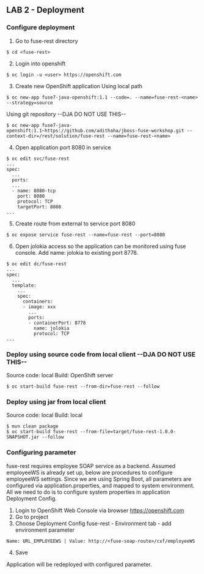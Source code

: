 
## LAB 2 - Deployment

### Configure deployment

1. Go to fuse-rest directory
```
$ cd <fuse-rest>
```
2. Login into openshift
```
$ oc login -u <user> https://openshift.com
```
3. Create new OpenShift application
Using local path
```
$ oc new-app fuse7-java-openshift:1.1 --code=. --name=fuse-rest-<name> --strategy=source
```

Using git repository  --DJA DO NOT USE THIS--
```
$ oc new-app fuse7-java-openshift:1.1~https://github.com/adithaha/jboss-fuse-workshop.git --context-dir=/rest/solution/fuse-rest --name=fuse-rest-<name>
```

4. Open application port 8080 in service
```
$ oc edit svc/fuse-rest
...
spec:
  ...
  ports:
  ...
  - name: 8080-tcp
    port: 8080
    protocol: TCP
    targetPort: 8080
...
```
5. Create route from external to service port 8080
```
$ oc expose service fuse-rest --name=fuse-rest --port=8080
```

6. Open jolokia access so the application can be monitored using fuse console. Add name: jolokia to existing port 8778.
```
$ oc edit dc/fuse-rest
...
spec:
  ...
  template:
    ...
    spec:
      containers:
      - image: xxx
        ...
        ports:
        - containerPort: 8778
          name: jolokia
          protocol: TCP
...
```

### Deploy using source code from local client --DJA DO NOT USE THIS--
Source code: local
Build: OpenShift server
```
$ oc start-build fuse-rest --from-dir=fuse-rest --follow
```

### Deploy using jar from local client
Source code: local
Build: local
```
$ mvn clean package
$ oc start-build fuse-rest --from-file=target/fuse-rest-1.0.0-SNAPSHOT.jar --follow
```

### Configuring parameter
fuse-rest requires employee SOAP service as a backend. Assumed employeeWS is already set up, below are procedures to configure employeeWS settings. Since we are using Spring Boot, all parameters are configured via application.properties, and mapped to system environment. All we need to do is to configure system properties in application Deployment Config.

1. Login to OpenShift Web Console via browser https://openshift.com
2. Go to project <project>
3. Choose Deployment Config fuse-rest - Environment tab - add environment parameter
  ```
  Name: URL_EMPLOYEEWS | Value: http://<fuse-soap-route>/cxf/employeeWS
  ```
4. Save
  
Application will be redeployed with configured parameter.
